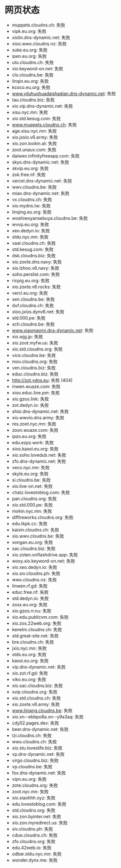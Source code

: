 # 网页状态
- muppets.cloudns.ch: 失败
- vipk.eu.org: 失败
- xiolin.dns-dynamic.net: 失败
- xioo.wwo.cloudns.nz: 失败
- suke.eu.org: 失败
- ipen.eu.org: 失败
- uto.cloudns.ch: 失败
- xio.keyword-on.net: 失败
- clo.cloudns.be: 失败
- linqin.eu.org: 失败
- kcoco.eu.org: 失败
- www.yiluhuohuadaishadian.dns-dynamic.net: 失败
- tau.cloudns.biz: 失败
- xio.vip.dns-dynamic.net: 失败
- xisu.nyc.mn: 失败
- xio.std.kesug.com: 失败
- www.muppets.cloudns.ch: 失败
- age.xisu.nyc.mn: 失败
- xio.jxsio.v6.army: 失败
- xio.zon.lookin.at: 失败
- zoot.unaux.com: 失败
- daiwen.infinityfreeapp.com: 失败
- skyo.dns-dynamic.net: 失败
- skvip.eu.org: 失败
- zok.free.nf: 失败
- vercel.dns-dynamic.net: 失败
- wwv.cloudns.be: 失败
- miao.dns-dynamic.net: 失败
- vx.cloudns.ch: 失败
- xio.mydns.tw: 失败
- linqing.eu.org: 失败
- woshiwoyansebuya.cloudns.be: 失败
- wvvp.eu.org: 失败
- xeo.dedyn.io: 失败
- stdu.nyc.mn: 失败
- vast.cloudns.ch: 失败
- std.kesug.com: 失败
- dsk.cloudns.biz: 失败
- xio.zoxte.dns.navy: 失败
- xio.lzhoo.v6.navy: 失败
- soho.perslist.com: 失败
- ricpig.eu.org: 失败
- xio.zoxte.v6.rocks: 失败
- vercl.eu.org: 失败
- sen.cloudns.be: 失败
- duf.cloudns.ch: 失败
- xioo.jxios.dynv6.net: 失败
- std.000.pe: 失败
- sch.cloudns.be: 失败
- www.xiaomaomi.dns-dynamic.net: 失败
- xio.wjg.jp: 失败
- xio.zoot.myfw.us: 失败
- xio.std.cloudns.org: 失败
- vice.cloudns.be: 失败
- mov.cloudns.org: 失败
- ven.cloudns.biz: 失败
- educ.cloudns.biz: 失败
- http://zot.ydns.eu: 失败 (404)
- inwen.wuaze.com: 失败
- xioo.educ.line.pm: 失败
- xio.gzos.link: 失败
- zot.dedyn.io: 失败
- shisi.dns-dynamic.net: 失败
- xio.wwvio.dns.army: 失败
- res.zoot.nyc.mn: 失败
- zoon.wuaze.com: 失败
- ipzo.eu.org: 失败
- edu.ezpz.work: 失败
- xioo.kaxoi.eu.org: 失败
- xio.soho.lovedub.net: 失败
- zfo.dns-dynamic.net: 失败
- veco.nyc.mn: 失败
- skyle.eu.org: 失败
- si.cloudns.be: 失败
- xio.live-on.net: 失败
- chatz.lovestoblog.com: 失败
- pan.cloudns.org: 失败
- xio.std.000.pe: 失败
- mokin.nyc.mn: 失败
- diffireworks.cloudns.org: 失败
- edu.tkpk.cc: 失败
- kaixin.cloudns.ch: 失败
- xio.wwv.cloudns.be: 失败
- xongan.eu.org: 失败
- sac.cloudns.biz: 失败
- xio.zoten.onflashdrive.app: 失败
- woxy.xio.keyword-on.net: 失败
- xio.xeo.dedyn.io: 失败
- xio.siv.cloudns.ph: 失败
- wwo.cloudns.nz: 失败
- linwen.rf.gd: 失败
- educ.free.nf: 失败
- std.dedyn.io: 失败
- zosx.eu.org: 失败
- xio.gzos.rr.nu: 失败
- xio.edu.publicvm.com: 失败
- xio.zos.22web.org: 失败
- kenelm.cloudns.ch: 失败
- std.great-site.net: 失败
- bre.cloudns.ch: 失败
- jxio.nyc.mn: 失败
- stds.eu.org: 失败
- kaxoi.eu.org: 失败
- vip.dns-dynamic.net: 失败
- xio.zot.rf.gd: 失败
- viko.eu.org: 失败
- xio.sac.cloudns.biz: 失败
- svip.cloudns.org: 失败
- xio.std.cloudns.ch: 失败
- xio.zoxte.v6.army: 失败
- www.liniang.cloudns.be: 失败
- xio.xn--ebbpo8a.xn--y9a3aq: 失败
- cdy52.pages.dev: 失败
- beer.dns-dynamic.net: 失败
- lzi.cloudns.ch: 失败
- wwo.cloudns.ch: 失败
- xio.stu.loveslife.biz: 失败
- vp.dns-dynamic.net: 失败
- virgo.cloudns.biz: 失败
- vp.cloudns.be: 失败
- fox.dns-dynamic.net: 失败
- vipn.eu.org: 失败
- zote.cloudns.org: 失败
- zoot.nyc.mn: 失败
- xio.xiaohhh.xyz: 失败
- edu.lovestoblog.com: 失败
- std.cloudns.org: 失败
- xio.zon.byinter.net: 失败
- xio.zon.myredirect.us: 失败
- siv.cloudns.ph: 失败
- cdue.cloudns.ch: 失败
- zfo.cloudns.org: 失败
- edu.42web.io: 失败
- odbar.stdu.nyc.mn: 失败
- wonder.dynx.me: 失败
